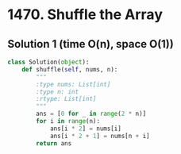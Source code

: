 # 1470. Shuffle the Array

## Solution 1 (time O(n), space O(1))

```python
class Solution(object):
    def shuffle(self, nums, n):
        """
        :type nums: List[int]
        :type n: int
        :rtype: List[int]
        """
        ans = [0 for _ in range(2 * n)]
        for i in range(n):
            ans[i * 2] = nums[i]
            ans[i * 2 + 1] = nums[n + i]
        return ans
```
